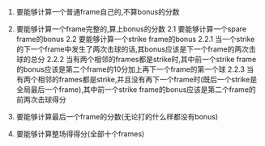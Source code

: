 1. 要能够计算一个普通frame自己的,不算bonus的分数

2. 要能够计算一个frame完整的,算上bonus的分数
    2.1 要能够计算一个spare frame的bonus
    2.2 要能够计算一个strike frame的bonus
        2.2.1 当一个strike的下一个frame中发生了两次击球的话,其bonus应该是下一个frame的两次击球的总分
        2.2.2 当有两个相邻的frames都是strike时,其中前一个strike frame的bonus应该是第二个frame的10分加上再下一个frame的第一个球
        2.2.3 当有两个相邻的frames都是strike,并且没有再下一个frame时(既后一个strike是全局最后一个frame),其中前一个strike frame的bonus应该是第二个frame的前两次击球得分
    
3. 要能够计算最后一个frame的分数(无论打的什么样都没有bonus)

4. 要能够计算整场得得分(全部十个frames)